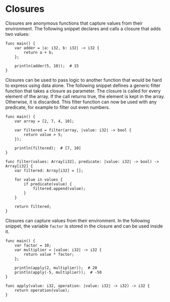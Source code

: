 # Closures

Closures are anonymous functions that capture values from their environment. The following snippet declares and calls a
closure that adds two values:

```banjo
func main() {
    var adder = |a: i32, b: i32| -> i32 {
        return a + b;
    };
    
    println(adder(5, 10));  # 15
}
```

Closures can be used to pass logic to another function that would be hard to express using data alone. The following
snippet defines a generic filter function that takes a closure as parameter. The closure is called for every element of
the array. If the call returns true, the element is kept in the array. Otherwise, it is discarded. This filter function
can now be used with any predicate, for example to filter out even numbers.

```banjo
func main() {
    var array = [2, 7, 4, 10];
    
    var filtered = filter(array, |value: i32| -> bool {
        return value > 5;
    });
    
    println(filtered);  # [7, 10]
}

func filter(values: Array[i32], predicate: |value: i32| -> bool) -> Array[i32] {
    var filtered: Array[i32] = [];

    for value in values {
        if predicate(value) {
            filtered.append(value);
        }
    }

    return filtered;
}
```

Closures can capture values from their environment. In the following snippet, the variable `factor` is stored in the
closure and can be used inside it.

```banjo
func main() {
    var factor = 10;
    var multiplier = |value: i32| -> i32 {
        return value * factor;
    };
    
    println(apply(2, multiplier));  # 20
    println(apply(-5, multiplier));  # -50
}

func apply(value: i32, operation: |value: i32| -> i32) -> i32 {
    return operation(value);
}
```
